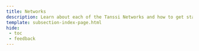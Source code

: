 ```yaml
---
title: Networks
description: Learn about each of the Tanssi Networks and how to get started developing and interacting with each network.
template: subsection-index-page.html
hide:
 - toc
 - feedback
---
```

